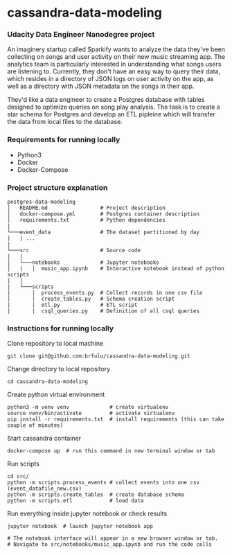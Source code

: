 # cassandra-data-modeling

### Udacity Data Engineer Nanodegree project
An imaginery startup called Sparkify wants to analyze the data they've been collecting on songs and user activity on their new music streaming app. The analytics team is particularly interested in understanding what songs users are listening to. Currently, they don't have an easy way to query their data, which resides in a directory of JSON logs on user activity on the app, as well as a directory with JSON metadata on the songs in their app.

They'd like a data engineer to create a Postgres database with tables designed to optimize queries on song play analysis. The task is to create a star schema for Postgres and develop an ETL pipleine which will transfer the data from local files to the database.

### Requirements for running locally
- Python3 
- Docker
- Docker-Compose 

### Project structure explanation
```
postgres-data-modeling
│   README.md                 # Project description
│   docker-compose.yml        # Postgres container description   
│   requirements.txt          # Python dependencies
|
└───event_data                # The dataset partitioned by day
|   | ...
|                 
└───src                       # Source code
|   |               
│   └───notebooks             # Jupyter notebooks
│   |   │  music_app.ipynb    # Interactive notebook instead of python scripts
|   |   
|   └───scripts
|       |  process_events.py  # Collect records in one csv file
│       │  create_tables.py   # Schema creation script
|       |  etl.py             # ETL script
|       |  csql_queries.py    # Definition of all csql queries
```

### Instructions for running locally

Clone repository to local machine
```
git clone git@github.com:brfulu/cassandra-data-modeling.git
```

Change directory to local repository
```
cd cassandra-data-modeling
```

Create python virtual environment
```
python3 -m venv venv             # create virtualenv
source venv/bin/activate         # activate virtualenv
pip install -r requirements.txt  # install requirements (this can take couple of minutes)
```

Start cassandra container
```
docker-compose up  # run this command in new terminal window or tab
```

Run scripts
```
cd src/
python -m scripts.process_events # collect events into one csv (event_datafile_new.csv)
python -m scripts.create_tables  # create database schema
python -m scripts.etl            # load data
```

Run everything inside jupyter notebook or check results
```
jupyter notebook  # launch jupyter notebook app

# The notebook interface will appear in a new browser window or tab.
# Navigate to src/notebooks/music_app.ipynb and run the code cells
```